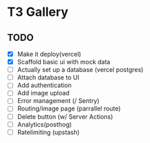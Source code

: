 # T3 Gallery

## TODO

- [x] Make it deploy(vercel)
- [x] Scaffold basic ui with mock data
- [ ] Actually set up a database (vercel postgres)
- [ ] Attach database to UI
- [ ] Add authentication
- [ ] Add image upload
- [ ] Error management (/ Sentry)
- [ ] Routing/image page (parrallel route)
- [ ] Delete button (w/ Server Actions)
- [ ] Analytics(posthog)
- [ ] Ratelimiting (upstash)
